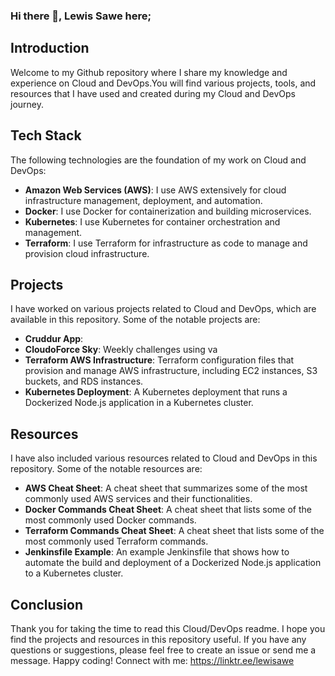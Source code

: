 ### Hi there 👋, Lewis Sawe here;

## Introduction

Welcome to my Github repository where I share my knowledge and experience on Cloud and DevOps.You will find various projects, tools, and resources that I have used and created during my Cloud and DevOps journey.

## Tech Stack

The following technologies are the foundation of my work on Cloud and DevOps:

- **Amazon Web Services (AWS)**: I use AWS extensively for cloud infrastructure management, deployment, and automation.
- **Docker**: I use Docker for containerization and building microservices.
- **Kubernetes**: I use Kubernetes for container orchestration and management.
- **Terraform**: I use Terraform for infrastructure as code to manage and provision cloud infrastructure.

## Projects

I have worked on various projects related to Cloud and DevOps, which are available in this repository. Some of the notable projects are:

- **Cruddur App**: 
- **CloudoForce Sky**: Weekly challenges using va
- **Terraform AWS Infrastructure**: Terraform configuration files that provision and manage AWS infrastructure, including EC2 instances, S3 buckets, and RDS instances.
- **Kubernetes Deployment**: A Kubernetes deployment that runs a Dockerized Node.js application in a Kubernetes cluster.

## Resources

I have also included various resources related to Cloud and DevOps in this repository. Some of the notable resources are:

- **AWS Cheat Sheet**: A cheat sheet that summarizes some of the most commonly used AWS services and their functionalities.
- **Docker Commands Cheat Sheet**: A cheat sheet that lists some of the most commonly used Docker commands.
- **Terraform Commands Cheat Sheet**: A cheat sheet that lists some of the most commonly used Terraform commands.
- **Jenkinsfile Example**: An example Jenkinsfile that shows how to automate the build and deployment of a Dockerized Node.js application to a Kubernetes cluster.

## Conclusion

Thank you for taking the time to read this Cloud/DevOps readme. I hope you find the projects and resources in this repository useful. If you have any questions or suggestions, please feel free to create an issue or send me a message. Happy coding!
Connect with me: https://linktr.ee/lewisawe

